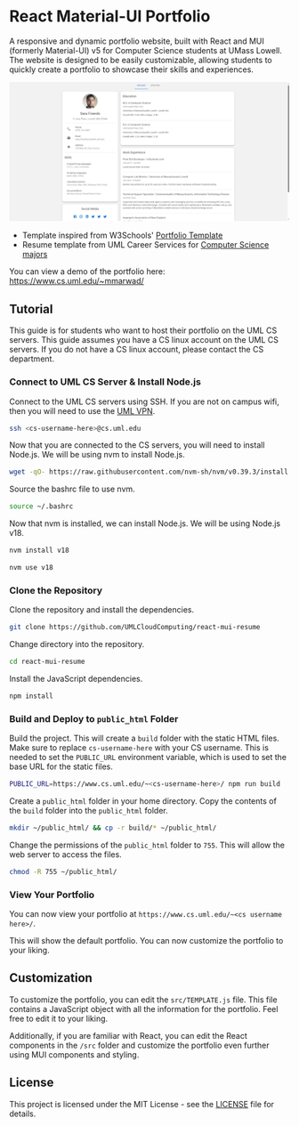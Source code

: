 # React Material-UI Portfolio

A responsive and dynamic portfolio website, built with React and MUI (formerly Material-UI) v5 for Computer Science students at UMass Lowell. The website is designed to be easily customizable, allowing students to quickly create a portfolio to showcase their skills and experiences.

![Demo](./demo1.png)

- Template inspired from W3Schools' [Portfolio Template](https://www.w3schools.com/howto/tryw3css_templates_cv.htm)
- Resume template from UML Career Services for [Computer Science majors](https://www.uml.edu/docs/Effective-Resume-Guide-Rev1_tcm18-312086.pdf)

You can view a demo of the portfolio here: https://www.cs.uml.edu/~mmarwad/

## Tutorial 

This guide is for students who want to host their portfolio on the UML CS servers. This guide assumes you have a CS linux account on the UML CS servers. If you do not have a CS linux account, please contact the CS department.

### Connect to UML CS Server & Install Node.js

Connect to the UML CS servers using SSH. If you are not on campus wifi, then you will need to use the [UML VPN](https://www.uml.edu/it/services/get-connected/remote-access/). 

```bash
ssh <cs-username-here>@cs.uml.edu
```

Now that you are connected to the CS servers, you will need to install Node.js. We will be using nvm to install Node.js. 
```bash
wget -qO- https://raw.githubusercontent.com/nvm-sh/nvm/v0.39.3/install.sh | bash
```

Source the bashrc file to use nvm.
```bash
source ~/.bashrc
```

Now that nvm is installed, we can install Node.js. We will be using Node.js v18.
```bash
nvm install v18
```

```bash
nvm use v18
```

### Clone the Repository

Clone the repository and install the dependencies.
```bash
git clone https://github.com/UMLCloudComputing/react-mui-resume
```

Change directory into the repository.
```bash
cd react-mui-resume
```

Install the JavaScript dependencies.
```bash
npm install
```

### Build and Deploy to `public_html` Folder

Build the project. This will create a `build` folder with the static HTML files. Make sure to replace `cs-username-here` with your CS username. This is needed to set the `PUBLIC_URL` environment variable, which is used to set the base URL for the static files.

```bash
PUBLIC_URL=https://www.cs.uml.edu/~<cs-username-here>/ npm run build
```

Create a `public_html` folder in your home directory. Copy the contents of the `build` folder into the `public_html` folder.

```bash
mkdir ~/public_html/ && cp -r build/* ~/public_html/
```

Change the permissions of the `public_html` folder to `755`. This will allow the web server to access the files.

```bash
chmod -R 755 ~/public_html/
```

### View Your Portfolio

You can now view your portfolio at `https://www.cs.uml.edu/~<cs username here>/`. 

This will show the default portfolio. You can now customize the portfolio to your liking.

## Customization

To customize the portfolio, you can edit the `src/TEMPLATE.js` file. This file contains a JavaScript object with all the information for the portfolio. Feel free to edit it to your liking.

Additionally, if you are familiar with React, you can edit the React components in the `/src` folder and customize the portfolio even further using MUI components and styling.

## License

This project is licensed under the MIT License - see the [LICENSE](LICENSE) file for details.
